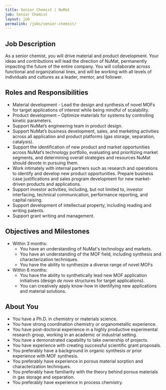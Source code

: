 ```yaml
---
title: Senior Chemist | NuMat
job: Senior Chemist
layout: job
permalink: /jobs/senior-chemist/
---
```


## Job Description

As a senior chemist, you will drive material and product development. Your ideas
and contributions will lead the direction of NuMat, permanently impacting the
future of the entire company. You will collaborate across functional and
organizational lines, and will be working with all levels of individuals and
cultures as a leader, mentor, and follower.

## Roles and Responsibilities

* Material development - Lead the design and synthesis of novel MOFs for target
  applications of interest while being mindful of scalability.
* Product development – Optimize materials for systems by controlling kinetic
  parameters.
* Support NuMat’s engineering team in product design.
* Support NuMat’s business development, sales, and marketing activities across
  all application and product platforms (gas storage, separation, catalysis).
* Support the identification of new product and market opportunities across NuMat’s
  technology portfolio, evaluating and prioritizing market segments, and determining
  overall strategies and resources NuMat should devote in pursuing them.
* Work intimately with internal partners such as research and operations to identify
  and develop new product opportunities. Prepare business case justifications
  and sales program development for new market-driven products and applications.
* Support investor activities, including, but not limited to, investor interfacing,
  technical communication, performance reporting, and capital raising.
* Support development of intellectual property, including reading and writing
  patents.
* Support grant writing and management.

## Objectives and Milestones

* Within 3 months:
  - You have an understanding of NuMat's technology and markets.
  - You have an understanding of the MOF field, including synthesis and characterization
    techniques.
  - You have the ability to synthesize a diverse range of novel MOFs
* Within 6 months:
  - You have the ability to synthetically lead new MOF application initiatives
    (design _de novo_ structures for target applications).
  - You can creatively apply know-how in identifying new applications and
    material solutions.

## About You

* You have a Ph.D. in chemistry or materials science.
* You have strong coordination chemistry _or_ organometallic experience.
* You have post-doctoral experience in a highly productive experimental research group,
  working in an academic or industrial setting.
* You have a demonstrated capability to take ownership of projects.
* You have experience with creating successful scientific grant proposals.
* You preferably have a background in organic synthesis _or_ prior experience with
  MOF synthesis.
* You preferably have experience in porous material sorption and characterization
  techniques.
* You preferably have familiarity with the theory behind porous materials in gas
  storage and separation.
* You preferably have experience in process chemistry.

